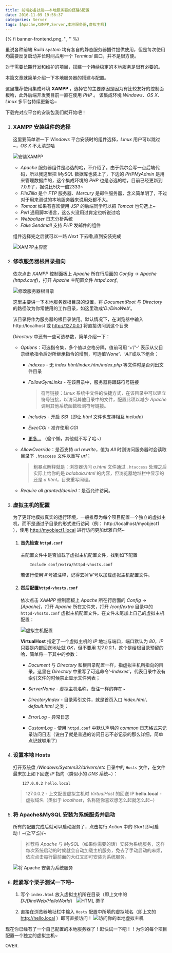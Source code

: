 ```yaml
---
title: 前端必备技能——本地服务器的搭建&配置
date: 2016-11-09 19:56:37
categories: Server
tags: [Apache,XAMPP,Server,本地服务器,虚拟主机]
---
```

{% fi banner-frontend.png, '', '' %}

虽说各种前端 *Build system* 均有各自的静态服务器插件提供使用，但是每次使用均需要反复启动并长时间占用一个 *Terminal* 窗口，并不是很方便。

对于需要长期开发和维护的项目，搭建一个持续稳定的本地服务是很有必要的。
<!-- more -->

本篇文章就简单介绍一下本地服务器的搭建与配置。

这里推荐使用集成环境 **XAMPP** ，选择它的主要原因是因为有比较友好的控制面板哈，此外后端开发我目前一直在使用 *PHP* 。
该集成环境 *Windows*、*OS X*、*Linux* 多平台持续更新哈~

下载完对应平台的安装包我们就开始吧！

1. ### XAMPP 安装组件的选择

    这里要简单讲一下 *Windows* 平台安装时的组件选择，*Linux* 用户可以跳过~，*OS X* 不太清楚哈

    ![安装XAMPP](xampp-installation.png)

    - *Apache* 服务器组件是必选的哈，不介绍了。由于偶尔会写一点后端代码，所以我这里把 *MySQL* 数据库也装上了，下边的 *PHPMyAdmin* 是用来管理数据库的，这个集成环境的 *PHP* 也是必选的哈，目前已经更新到7.0.9了，据说比5快一倍2333~
    - *FileZilla* 是个 *FTP* 服务器、*Mercury* 是邮件服务器，含义简单明了，不过对于用来测试的本地服务器来说用处都不大。
    - *Tomcat* 如果有喜欢使用 *JSP* 的后端同学可以把 *Tomcat* 也勾选上~
    - *Perl* 通用脚本语言，这么火没用过肯定也听说过哈
    - *Webbalizer* 日志分析系统
    - *Fake Sendmail* 支持 *PHP* 发邮件的组件

    组件选择完之后就可以一路 *Next* 下去嘞,直到安装完成

    ![XAMPP主界面](xampp-interface.png)

2. ### 修改服务器根目录指向

    依次点击 *XAMPP* 控制面板上 *Apache* 所在行后面的 *Config* → *Apache (httpd.conf)*，打开 *Apache* 主配置文件 *httpd.conf*。

    ![修改服务器根目录](configure-web-root.png)

    这里主要讲一下本地服务器根目录的设置，将 *DocumentRoot* 与 *Directory* 的路径改为你常使用的工作目录，如这里改成‘*D:/DinoWeb*’。

    该目录将作为服务器的根目录使用。默认情况下，在浏览器中输入 http://localhost 或 http://127.0.0.1 将直接访问到这个目录

    *Directory* 中还有一些可选参数，简单介绍一下：

    - *Options*：可选指令集，多个值以空格分隔，值前可用 ‘+’/'-' 表示从父目录继承指令后对所继承指令的增删，可选值‘*None*’、‘*All*’或以下组合：
    
        - *Indexes* - 无 *index.html/index.htm/index.php* 等文件时是否列出文件目录

        - *FollowSymLinks* - 在该目录中，服务器将跟踪符号链接
            
            > 符号链接：*Linux* 系统中文件的快捷方式，在该目录中可以建立符号链接，以访问其他目录中的文件，配置此项以减少 *Apache* 调用其他系统函数检测符号链接。
            
        - *Includes* - 开启 *SSI*（即让 *html* 文件也支持相互 *include*）

        - *ExecCGI* - 准许使用 *CGI*

        - [更多...](http://httpd.apache.org/docs/2.4/mod/core.html#options) （偷个懒，其他就不写了哈~）

    - *AllowOverride*：是否支持 *url rewrite*，值为 *All* 时则访问服务器时会读取目录下 `.htaccess` 文件以重写 *url*；
    
        > 粗暴点解释就是：浏览器访问 *a.html* 文件通过 `.htaccess` 处理之后实际上给你的是 *balabala.html* 的内容，但浏览器地址栏中显示的还是 *a.html*，目录重写同理。

    - *Require all granted/denied*：是否允许访问。

3. ### 虚拟主机的配置

    为了更好地模拟真实的运行环境，一般推荐为每个项目配置一个独立的虚拟主机，而不是通过子目录的形式进行访问（例： http://localhost/myobject1 ），使用 http://myobject1.local 进行访问更加优雅自然~

    1. #### 首先检查 `httpd.conf` 
        
        主配置文件中是否加载了虚拟主机配置文件，找到如下配置
        
        ```
            Include conf/extra/httpd-vhosts.conf
        ```
        若该行使用‘#’号被注释，记得去掉‘#’号以加载虚拟主机配置文件。

    2. #### 然后配置`httpd-vhosts.conf`
        
        依次点击 *XAMPP* 控制面板上 *Apache* 所在行后面的 *Config* → *<Browse> [Apache]*，打开 *Apache* 所在文件夹，打开 */conf/extra* 目录中的 `httpd-vhosts.conf` 虚拟主机配置文件。在文件末尾加上自己的虚拟主机配置：
        
        ![虚拟主机配置](virtual-host-config.png)

        **VirtualHost** 指定了一个虚拟主机的 *IP* 地址与端口，端口默认为 *80*，*IP* 只要是内部回送地址就 *OK*，但不要用 *127.0.0.1*，这个是给根目录预留的哈，简单将一下其中的参数：

        - *Document* 与 *Directory* 和根目录配置一样，指虚拟主机所指向的目录。这里在 *Directory* 中重写了可选命令‘*-Indexes*’，代表目录中没有索引文件的时候禁止显示文件列表；

        - *ServerName* - 虚拟主机名称，备注一样的存在~

        - *DirectoryIndex* - 目录索引文件，就是首页入口 *index.html*、*default.html* 之类；

        - *ErrorLog* - 异常日志

        - *CustomLog* - 使用 `httpd.conf` 中默认声明的 *common* 日志格式来记录访问日志（说白了就是普通的访问日志不必记录的那么详细，简单点记就够用了）

4. ### 设置本地 Hosts

    打开系统盘 */Windows/System32/drivers/etc* 目录中的 `Hosts` 文件，在文件最末加上如下回送 *IP* 指向（类似小的 *DNS* 系统~）：
    ```
        127.0.0.2 hello.local
    ```
    > 127.0.0.2 - 上文配置虚拟主机时 *VirtualHost* 的回送 IP
    > **hello.local** - 虚拟域名（类似于 *localhost*，名称随你喜欢想怎么起就怎么起~）

5. ### 将 Apache&MySQL 安装为系统服务并启动

    所有的配置完成后就可以启动服务了，点击每行 *Action* 中的 *Start* 即可启动！~\(≧▽≦)/~

    > 推荐将 *Apache* 与 *MySQL*（如果你需要的话）安装为系统服务，这样每次系统启动的时候就会自动加载主机服务，免去了手动启动的麻烦，依次点击每行最前面的大红叉即可安装为系统服务。

    ![将 Apache 安装为系统服务](install-apache-into-system-service.png)

6. ### 赶紧写个栗子测试一下吧~

    1. 写个 `index.html` 放入虚拟主机所在目录（即上文中的 *D:/DinoWeb/HelloWorld*）
        ![HTML 栗子](html-example.png)

    2. 直接在浏览器地址栏中输入 `Hosts` 配置中所填的虚拟域名（即上文的 http://hello.local ）即可直接访问！
        ![访问你的本地虚拟主机](run-in-browser.png)

现在你已经有了一个自己配置的本地服务器了！赶快试一下吧！！为你的每个项目配置一个独立的虚拟主机~

OVER.
